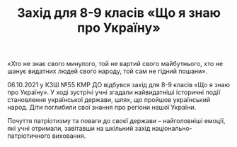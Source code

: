 ﻿---
title: Захід для 8-9 класів «Що я знаю про Україну»
---

«Хто не знає свого минулого, той не вартий свого майбутнього, хто не шанує видатних людей свого народу, той сам не гідний пошани». 

06.10.2021 у КЗШ №55 КМР ДО відбувся захід для 8-9 класів «Що я знаю про Україну». У ході зустрічі учні згадали найвидатніші історичні події становлення української держави, шлях, що пройшов український народ. Діти поглибили свої знання про регіони нашої України.

Почуття патріотизму та поваги до своєї держави – найголовніші емоції, які учні отримали, завітавши на шкільний захід національно-патріотичного виховання.

<slideshow></slideshow>